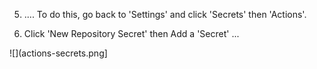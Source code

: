 5. .... To do this, go back to 'Settings' and click 'Secrets' then 'Actions'.

6. Click 'New Repository Secret' then Add a 'Secret' ...

![](actions-secrets.png]
